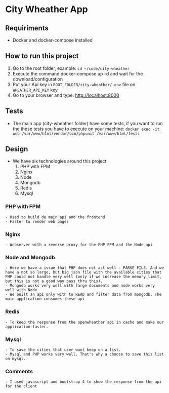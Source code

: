 # City Wheather App

## Requiriments
- Docker and docker-compose installed

## How to run this project

1. Go to the root folder, example: ```cd ~/code/city-wheather```
2. Execute the command docker-compose up -d and wait for the download/configuration
3. Put your Api key in `ROOT_FOLDER/city-wheather/.env` file on ``WHEATHER_API_KEY`` key
4. Go to your browser and type: [http://localhost:8000](http://localhost:8000)
## Tests

- The main app (city-wheather folder) have some tests, if you want to run the these tests you have to execute on your machine: ```docker exec -it web /var/www/html/vendor/bin/phpunit /var/www/html/tests```

## Design

- We have six technologies around this project
    1. PHP with FPM
    2. Nginx
    3. Node
    4. Mongodb
    5. Redis
    6. Mysql

### PHP with FPM
    - Used to build de main api and the frontend
    - Faster to render web pages

### Nginx
    - Webserver with a reverse proxy for the PHP FPM and the Node api

### Node and Mongodb
    - Here we have a issue that PHP does not act well - PARSE FILE. And we have a not so large, but big json file with the available cities that PHP could not handle very well (only if we increase the memory_limit, but this is not a good way pass thru this).
    - Mongodb works very well with large documents and node works very well with Node
    - We built an api only with to READ and filter data from mongodb. The main application consumes these api

### Redis
    - To keep the response from the openwheather api in cache and make our application faster.

### Mysql
    - To save the cities that user want keep on a list. 
    - Mysql and PHP works very well. That's why a choose to save this list on mysql.

### Comments
    - I used javascript and bootstrap 4 to show the response from the api for the client


